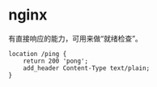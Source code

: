 # nginx

有直接响应的能力，可用来做“就绪检查”。

```text
location /ping {
    return 200 'pong';
    add_header Content-Type text/plain;
}
```

